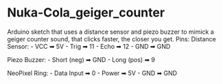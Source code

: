 # Nuka-Cola_geiger_counter
Arduino sketch that uses a distance sensor and piezo buzzer to mimick a geiger counter sound, that clicks faster, the closer you get.
Pins:
  Distance Sensor:
     - VCC ➡ 5V
     - Trig ➡ 11
     - Echo ➡ 12
     - GND ➡ GND

  Piezo Buzzer:
    - Short (neg) ➡ GND
    - Long (pos) ➡ 9

  NeoPixel Ring:
    - Data Input ➡ 0
    - Power ➡ 5V
    - GND ➡ GND

